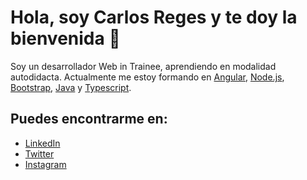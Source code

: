 # Hola, soy **Carlos Reges** y te doy la bienvenida 👋
<!--Hi, I'm **Carlos Reges** and welcome to my profile 👋-->

<!--**carlosreges/carlosreges** is a ✨ _special_ ✨ repository because its `README.md` (this file) appears on your GitHub profile.

Here are some ideas to get you started:-->

Soy un desarrollador Web in Trainee, aprendiendo en modalidad autodidacta. Actualmente me estoy formando en [Angular](https://angular.io), [Node.js](https://nodejs.org/), [Bootstrap](https://getbootstrap.com/), [Java](https://www.java.com/es/) y [Typescript](https://www.typescriptlang.org).

<!--## Últimos articulos publicados

- [Crear un componente en Svelte y publicarlo en NPM](https://alextomas.com/blog/crear-componente-svelte-publicar-npm-package)
- [El operador SPREAD en JavaScript](https://alextomas.com/blog/operador-spread-javascript)
- [Dos formas de unir objetos en JavaScript](https://alextomas.com/blog/dos-formas-unir-objetos-javascript)
- [Condicionales y operadores lógicos en Svelte](https://alextomas.com/blog/condicionales-operadores-logicos-svelte)
- [Cómo crear una galería de imágenes en Svelte](https://alextomas.com/blog/crear-galeria-imagenes-con-svelte)-->

## Puedes encontrarme en:

<!-- Web personal [alextomas.com](https://alextomas.com)-->
- [LinkedIn](https://www.linkedin.com/in/carlosreges/)
- [Twitter](https://www.twitter.com/carlosreges)
- [Instagram](https://www.instagram.com/carlosreges/)

<!--
- 🔭 I’m currently working on ...
- 🌱 I’m currently learning Java , Node.js, Angular and Typescript.
- 👯 I’m looking to collaborate on ...
- 🤔 I’m looking for help with ...
- 💬 Ask me about ...
- 📫 How to reach me: ...
- 😄 Pronouns: ...
- ⚡ Fun fact: ...
-->
